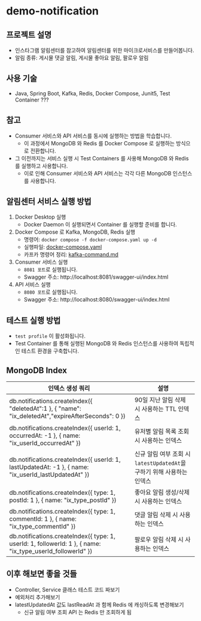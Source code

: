 # demo-notification

## 프로젝트 설명
- 인스타그램 알림센터를 참고하여 알림센터를 위한 마이크로서비스를 만들어봅니다.
- 알림 종류: 게시물 댓글 알림, 게시물 좋아요 알림, 팔로우 알림

## 사용 기술
- Java, Spring Boot, Kafka, Redis, Docker Compose, Junit5, Test Container ???

## 참고
- Consumer 서비스와 API 서비스를 동시에 실행하는 방법을 학습합니다.
  - 이 과정에서 MongoDB 와 Redis 를 Docker Compose 로 실행하는 방식으로 전환합니다.
- 그 이전까지는 서비스 실행 시 Test Containers 를 사용해 MongoDB 와 Redis 를 실행하고 사용합니다.
  - 이로 인해 Consumer 서비스와 API 서비스는 각각 다른 MongoDB 인스턴스를 사용합니다.

## 알림센터 서비스 실행 방법
1. Docker Desktop 실행
   - Docker Daemon 이 실행되면서 Container 를 실행할 준비를 합니다.
2. Docker Compose 로 Kafka, MongoDB, Redis 실행
   - 명령어: `docker compose -f docker-compose.yaml up -d`
   - 실행파일: [docker-compose.yaml](.docker%2Fdocker-compose.yaml)
   - 카프카 명령어 정리: [kafka-command.md](.kafka%2Fkafka-command.md)
3. Consumer 서비스 실행
   - `8081 포트`로 실행됩니다.
   - Swagger 주소: http://localhost:8081/swagger-ui/index.html
4. API 서비스 실행
   - `8080 포트`로 실행됩니다.
   - Swagger 주소: http://localhost:8080/swagger-ui/index.html

## 테스트 실행 방법
- `test profile` 이 활성화됩니다.
- Test Container 를 통해 실행된 MongoDB 와 Redis 인스턴스를 사용하여 독립적인 테스트 환경을 구축합니다.

## MongoDB Index
| 인덱스 생성 쿼리                                                                                               | 설명                                                      |
|------------------------------------------------------------------------------------------------------------|-----------------------------------------------------------|
| db.notifications.createIndex({ "deletedAt":1 }, { "name": "ix_deletedAt","expireAfterSeconds": 0 })        | 90일 지난 알림 삭제 시 사용하는 TTL 인덱스                         |
| db.notifications.createIndex({ userId: 1, occurredAt: -1 }, { name: "ix_userId_occurredAt" })              | 유저별 알림 목록 조회 시 사용하는 인덱스                            |
| db.notifications.createIndex({ userId: 1, lastUpdatedAt: -1 }, { name: "ix_userId_lastUpdatedAt" })        | 신규 알림 여부 조회 시 `latestUpdatedAt`을 구하기 위해 사용하는 인덱스 |
| db.notifications.createIndex({ type: 1, postId: 1 }, { name: "ix_type_postId" })                           | 좋아요 알림 생성/삭제 시 사용하는 인덱스                            |
| db.notifications.createIndex({ type: 1, commentId: 1 }, { name: "ix_type_commentId" })                     | 댓글 알림 삭제 시 사용하는 인덱스                                  |
| db.notifications.createIndex({ type: 1, userId: 1, followerId: 1 }, { name: "ix_type_userId_followerId" }) | 팔로우 알림 삭제 시 사용하는 인덱스                               |

## 이후 해보면 좋을 것들
- Controller, Service 클래스 테스트 코드 짜보기
- 예외처리 추가해보기
- latestUpdatedAt 값도 lastReadAt 과 함께 Redis 에 캐싱하도록 변경해보기
  - 신규 알림 여부 조회 API 는 Redis 만 조회하게 됨